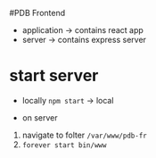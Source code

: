 #PDB Frontend

* application -> contains react app
* server -> contains express server

# start server

* locally
`npm start` -> local

* on server
1. navigate to folter `/var/www/pdb-fr`
2. `forever start bin/www`

